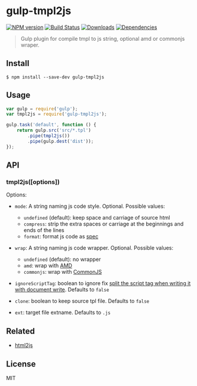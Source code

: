 # gulp-tmpl2js 

[![NPM version][npm-image]][npm-url]
[![Build Status][travis-image]][travis-url]
[![Downloads][downloads-image]][npm-url]
[![Dependencies][dep-image]][dep-url]

[downloads-image]: http://img.shields.io/npm/dm/gulp-tmpl2js.svg
[npm-url]: https://npmjs.org/package/gulp-tmpl2js
[npm-image]: http://img.shields.io/npm/v/gulp-tmpl2js.svg

[travis-url]: https://travis-ci.org/junmer/gulp-tmpl2js
[travis-image]: http://img.shields.io/travis/junmer/gulp-tmpl2js.svg

[dep-url]: https://david-dm.org/junmer/gulp-tmpl2js
[dep-image]: http://img.shields.io/david/junmer/gulp-tmpl2js.svg


> Gulp plugin for compile tmpl to js string, optional amd or commonjs wraper.

## Install

```
$ npm install --save-dev gulp-tmpl2js
```

## Usage

```js
var gulp = require('gulp');
var tmpl2js = require('gulp-tmpl2js');

gulp.task('default', function () {
    return gulp.src('src/*.tpl')
        .pipe(tmpl2js())
        .pipe(gulp.dest('dist'));
});
```


## API

### tmpl2js([options])

Options:

* `mode`: A string naming js code style. Optional. Possible values:
    * `undefined` (default): keep space and carriage of source html
    * `compress`: strip the extra spaces or carriage at the beginnings and ends of the lines
    * `format`: format js code as [spec](https://github.com/ecomfe/spec/blob/master/javascript-style-guide.md#%E5%BB%BA%E8%AE%AE-%E4%BD%BF%E7%94%A8-%E6%95%B0%E7%BB%84-%E6%88%96--%E6%8B%BC%E6%8E%A5%E5%AD%97%E7%AC%A6%E4%B8%B2)

* `wrap`: A string naming js code wrapper. Optional. Possible values:
    * `undefined` (default): no wrapper
    * `amd`: wrap with [AMD](https://github.com/amdjs/amdjs-api/wiki/AMD)
    * `commonjs`: wrap with [CommonJS](http://www.commonjs.org/)

* `ignoreScriptTag`: boolean to ignore fix [split the script tag when writing it with document write](http://stackoverflow.com/questions/236073/why-split-the-script-tag-when-writing-it-with-document-write). Defaults to `false`

* `clone`: boolean to keep source tpl file. Defaults to `false`

* `ext`: target file extname. Defaults to `.js`

## Related

- [html2js](https://github.com/jumer/html2js)

## License

MIT
